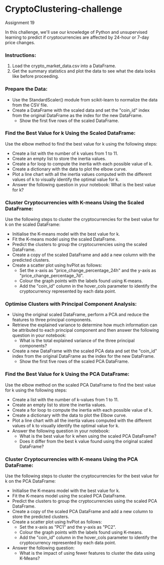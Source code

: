 # CryptoClustering-challenge
Assignment 19

In this challenge, we'll use our knowledge of Python and unsupervised learning to predict if cryptocurrencies are affected by 24-hour or 7-day price changes.

### Instructions: 
1. Load the crypto_market_data.csv into a DataFrame.
2. Get the summary statistics and plot the data to see what the data looks like before proceeding.

### Prepare the Data: 
* Use the StandardScaler() module from scikit-learn to normalize the data from the CSV file.
* Create a DataFrame with the scaled data and set the "coin_id" index from the original DataFrame as the index for the new DataFrame.
  * Show the first five rows of the scaled DataFrame.

### Find the Best Value for k Using the Scaled DataFrame: 
Use the elbow method to find the best value for k using the following steps:
- Create a list with the number of k values from 1 to 11.
- Create an empty list to store the inertia values.
- Create a for loop to compute the inertia with each possible value of k.
- Create a dictionary with the data to plot the elbow curve.
- Plot a line chart with all the inertia values computed with the different values of k to visually identify the optimal value for k.
- Answer the following question in your notebook: What is the best value for k?

### Cluster Cryptocurrencies with K-means Using the Scaled DataFrame: 
Use the following steps to cluster the cryptocurrencies for the best value for k on the scaled DataFrame:
- Initialise the K-means model with the best value for k.
- Fit the K-means model using the scaled DataFrame.
- Predict the clusters to group the cryptocurrencies using the scaled DataFrame.
- Create a copy of the scaled DataFrame and add a new column with the predicted clusters.
- Create a scatter plot using hvPlot as follows:
	- Set the x-axis as "price_change_percentage_24h" and the y-axis as "price_change_percentage_7d".
	- Colour the graph points with the labels found using K-means.
	- Add the "coin_id" column in the hover_cols parameter to identify the cryptocurrency represented by each data point.

### Optimise Clusters with Principal Component Analysis: 
* Using the original scaled DataFrame, perform a PCA and reduce the features to three principal components.
* Retrieve the explained variance to determine how much information can be attributed to each principal component and then answer the following question in your notebook:
	- What is the total explained variance of the three principal components?
* Create a new DataFrame with the scaled PCA data and set the "coin_id" index from the original DataFrame as the index for the new DataFrame.
	- Show the first five rows of the scaled PCA DataFrame.

### Find the Best Value for k Using the PCA DataFrame: 
Use the elbow method on the scaled PCA DataFrame to find the best value for k using the following steps:
* Create a list with the number of k-values from 1 to 11.
* Create an empty list to store the inertia values.
* Create a for loop to compute the inertia with each possible value of k.
* Create a dictionary with the data to plot the Elbow curve.
* Plot a line chart with all the inertia values computed with the different values of k to visually identify the optimal value for k.
* Answer the following question in your notebook:
	- What is the best value for k when using the scaled PCA DataFrame?
	- Does it differ from the best k value found using the original scaled DataFrame?

### Cluster Cryptocurrencies with K-means Using the PCA DataFrame: 
Use the following steps to cluster the cryptocurrencies for the best value for k on the PCA DataFrame:
* Initialise the K-means model with the best value for k.
* Fit the K-means model using the scaled PCA DataFrame.
* Predict the clusters to group the cryptocurrencies using the scaled PCA DataFrame.
* Create a copy of the scaled PCA DataFrame and add a new column to store the predicted clusters.
* Create a scatter plot using hvPlot as follows:
	- Set the x-axis as "PC1" and the y-axis as "PC2".
	- Colour the graph points with the labels found using K-means.
	- Add the "coin_id" column in the hover_cols parameter to identify the cryptocurrency represented by each data point.
* Answer the following question:
	- What is the impact of using fewer features to cluster the data using K-Means?
